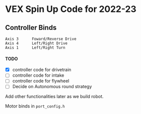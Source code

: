 # VEX Spin Up Code for 2022-23

## Controller Binds

```
Axis 3      Foward/Reverse Drive
Axis 4		Left/Right Drive
Axis 1      Left/Right Turn
```

#### TODO
- [x] controller code for drivetrain 
- [ ] controller code for intake
- [ ] controller code for flywheel
- [ ] Decide on Autonomous round strategy

Add other functionalities later as we build robot. 

Motor binds in `port_config.h`

